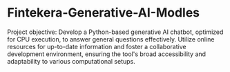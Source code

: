 # Fintekera-Generative-AI-Modles
Project objective: Develop a Python-based generative AI chatbot, optimized for CPU execution, to answer general questions effectively. Utilize online resources for up-to-date information and foster a collaborative development environment, ensuring the tool's broad accessibility and adaptability to various computational setups.
